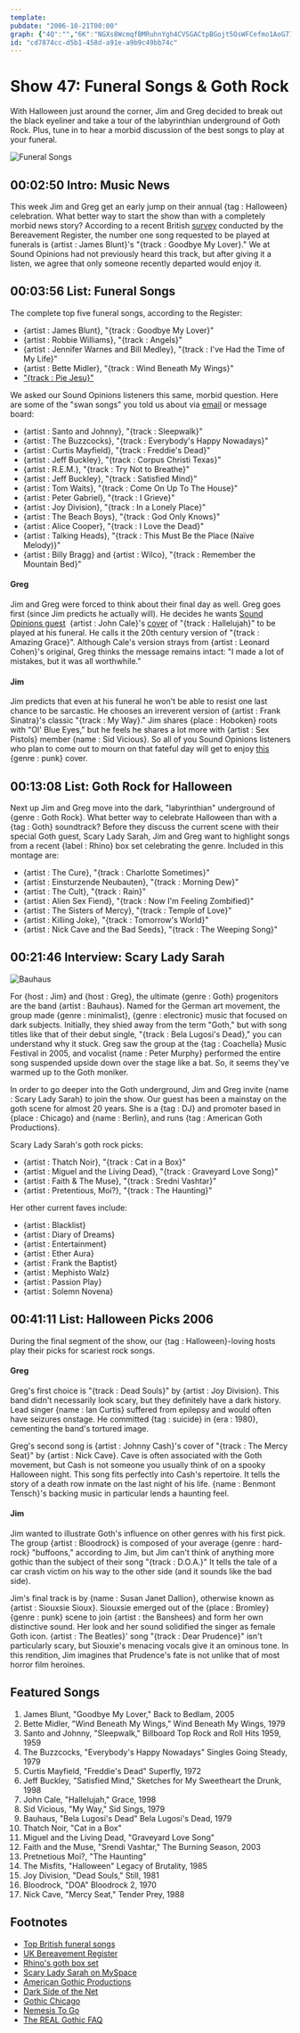```yaml
---
template: 
pubdate: "2006-10-21T00:00"
graph: {"4Q":"","6K":"NGXs8WcmqfBMRuhnYgh4CVSGACtpBGojt5OsWFCefmo1AoG77YJrHgTuqd87Z0UYDujglwBHgXaZ0UYD4srM4i9f5tlzzWitQRr4Q8JCBeibyBBMGAdTbmYV3ODLg8h0ZSBFhUtkNm9NBLCzxjKgS2oUSylyTZbgffLOOyTZbgBAHQHBCfgEBAHQHgIAGFBAHQHypZ0WBLUeyv3fDaBLUeyNWUjtNWUjtjR8rrBJarYBLsPGBJarYjR8rrBLsPGjR8rr","LW":"","10A":"","1WN":"BBlE4BMGAdBG1YVBMGAdBG1YVzD54e2fxJkBIoBT2fxJkajOck2fxJkeYfkjbEYAYcYHizBIQwrcYHiz2sg3n6H2rV2sg3nebvZD2sg3nBLsPG2sg3nBibjaBibjatsH0rBLsPGBibjaebvZDr7yyA"}
id: "cd7874cc-d5b1-458d-a91e-a9b9c49bb74c"
---
```






# Show 47: Funeral Songs & Goth Rock

With Halloween just around the corner, Jim and Greg decided to break out the black eyeliner and take a tour of the labyrinthian underground of Goth Rock. Plus, tune in to hear a morbid discussion of the best songs to play at your funeral.

![Funeral Songs](https://static.soundopinions.org/images/2006/funeralsongs.jpg)



## 00:02:50 Intro: Music News

This week Jim and Greg get an early jump on their annual {tag : Halloween} celebration. What better way to start the show than with a completely morbid news story? According to a recent British [survey](http://news.bbc.co.uk/2/hi/entertainment/5398266.stm) conducted by the Bereavement Register, the number one song requested to be played at funerals is {artist : James Blunt}'s "{track : Goodbye My Lover}." We at Sound Opinions  had not previously heard this track, but after giving it a listen, we agree that only someone recently departed would enjoy it.



## 00:03:56 List: Funeral Songs

The complete top five funeral songs, according to the Register:

- {artist : James Blunt}, "{track : Goodbye My Lover}"
- {artist : Robbie Williams}, "{track : Angels}"
- {artist : Jennifer Warnes and Bill Medley}, "{track : I've Had the Time of My Life}"
- {artist : Bette Midler}, "{track : Wind Beneath My Wings}"
- ["{track : Pie Jesu}"](http://en.wikipedia.org/wiki/Pie_Jesu)

We asked our Sound Opinions listeners this same, morbid question. Here are some of the "swan songs" you told us about via [email](mailto:interact@soundopinions.org) or message board:

- {artist : Santo and Johnny}, "{track : Sleepwalk}"
- {artist : The Buzzcocks}, "{track : Everybody's Happy Nowadays}"
- {artist : Curtis Mayfield}, "{track : Freddie's Dead}"
- {artist : Jeff Buckley}, "{track : Corpus Christi Texas}"
- {artist : R.E.M.}, "{track : Try Not to Breathe}"
- {artist : Jeff Buckley}, "{track : Satisfied Mind}"
- {artist : Tom Waits}, "{track : Come On Up To The House}"
- {artist : Peter Gabriel}, "{track : I Grieve}"
- {artist : Joy Division}, "{track : In a Lonely Place}"
- {artist : The Beach Boys}, "{track : God Only Knows}"
- {artist : Alice Cooper}, "{track : I Love the Dead}"
- {artist : Talking Heads}, "{track : This Must Be the Place (Naïve Melody)}"
- {artist : Billy Bragg} and {artist : Wilco}, "{track : Remember the Mountain Bed}"

#### Greg

Jim and Greg were forced to think about their final day as well. Greg goes first (since Jim predicts he actually will). He decides he wants [Sound Opinions guest](/show/1/)  {artist : John Cale}'s [cover](https://www.youtube.com/watch?v=Nzu4LE667VM) of "{track : Hallelujah}" to be played at his funeral. He calls it the 20th century version of "{track : Amazing Grace}". Although Cale's version strays from {artist : Leonard Cohen}'s original, Greg thinks the message remains intact: "I made a lot of mistakes, but it was all worthwhile."

#### Jim

Jim predicts that even at his funeral he won't be able to resist one last chance to be sarcastic. He chooses an irreverent version of {artist : Frank Sinatra}'s classic "{track : My Way}." Jim shares {place : Hoboken} roots with "Ol' Blue Eyes," but he feels he shares a lot more with {artist : Sex Pistols} member {name : Sid Vicious}. So all of you Sound Opinions listeners who plan to come out to mourn on that fateful day will get to enjoy [this](https://www.youtube.com/watch?v=rDyb_alTkMQ&feature=kp)  {genre : punk} cover.



## 00:13:08 List: Goth Rock for Halloween

Next up Jim and Greg move into the dark, "labyrinthian" underground of {genre : Goth Rock}. What better way to celebrate Halloween than with a {tag : Goth} soundtrack? Before they discuss the current scene with their special Goth guest, Scary Lady Sarah, Jim and Greg want to highlight songs from a recent {label : Rhino} box set celebrating the genre. Included in this montage are:

- {artist : The Cure}, "{track : Charlotte Sometimes}"
- {artist : Einsturzende Neubauten}, "{track : Morning Dew}"
- {artist : The Cult}, "{track : Rain}"
- {artist : Alien Sex Fiend}, "{track : Now I'm Feeling Zombified}"
- {artist : The Sisters of Mercy}, "{track : Temple of Love}"
- {artist : Killing Joke}, "{track : Tomorrow's World}"
- {artist : Nick Cave and the Bad Seeds}, "{track : The Weeping Song}"



## 00:21:46 Interview: Scary Lady Sarah

![Bauhaus](https://static.soundopinions.org/assets/47/10A0.jpg)

For {host : Jim} and {host : Greg}, the ultimate {genre : Goth} progenitors are the band {artist : Bauhaus}. Named for the German art movement, the group made {genre : minimalist}, {genre : electronic} music that focused on dark subjects. Initially, they shied away from the term "Goth," but with song titles like that of their debut single, "{track : Bela Lugosi's Dead}," you can understand why it stuck. Greg saw the group at the {tag : Coachella} Music Festival in 2005, and vocalist {name : Peter Murphy} performed the entire song suspended upside down over the stage like a bat. So, it seems they've warmed up to the Goth moniker.

In order to go deeper into the Goth underground, Jim and Greg invite {name : Scary Lady Sarah} to join the show. Our guest has been a mainstay on the goth scene for almost 20 years. She is a {tag : DJ} and promoter based in {place : Chicago} and {name : Berlin}, and runs {tag : American Goth Productions}.

Scary Lady Sarah's goth rock picks:

- {artist : Thatch Noir}, "{track : Cat in a Box}"
- {artist : Miguel and the Living Dead}, "{track : Graveyard Love Song}"
- {artist : Faith & The Muse}, "{track : Sredni Vashtar}"
- {artist : Pretentious, Moi?}, "{track : The Haunting}"

Her other current faves include:

- {artist : Blacklist}
- {artist : Diary of Dreams}
- {artist : Entertainment}
- {artist : Ether Aura}
- {artist : Frank the Baptist}
- {artist : Mephisto Walz}
- {artist : Passion Play}
- {artist : Solemn Novena}



## 00:41:11 List: Halloween Picks 2006

During the final segment of the show, our {tag : Halloween}-loving hosts play their picks for scariest rock songs.

#### Greg

Greg's first choice is "{track : Dead Souls}" by {artist : Joy Division}. This band didn't necessarily look scary, but they definitely have a dark history. Lead singer {name : Ian Curtis} suffered from epilepsy and would often have seizures onstage. He committed {tag : suicide} in {era : 1980}, cementing the band's tortured image.

Greg's second song is {artist : Johnny Cash}'s cover of "{track : The Mercy Seat}" by {artist : Nick Cave}. Cave is often associated with the Goth movement, but Cash is not someone you usually think of on a spooky Halloween night. This song fits perfectly into Cash's repertoire. It tells the story of a death row inmate on the last night of his life. {name : Benmont Tensch}'s backing music in particular lends a haunting feel.

#### Jim

Jim wanted to illustrate Goth's influence on other genres with his first pick. The group {artist : Bloodrock} is composed of your average {genre : hard-rock} "buffoons," according to Jim, but Jim can't think of anything more gothic than the subject of their song "{track : D.O.A.}" It tells the tale of a car crash victim on his way to the other side (and it sounds like the bad side).

Jim's final track is by {name : Susan Janet Dallion}, otherwise known as {artist : Siouxsie Sioux}. Siouxsie emerged out of the {place : Bromley}  {genre : punk} scene to join {artist : the Banshees} and form her own distinctive sound. Her look and her sound solidified the singer as female Goth icon. {artist : The Beatles}' song "{track : Dear Prudence}" isn't particularly scary, but Siouxie's menacing vocals give it an ominous tone. In this rendition, Jim imagines that Prudence's fate is not unlike that of most horror film heroines.



## Featured Songs

1. James Blunt, "Goodbye My Lover," Back to Bedlam, 2005
2. Bette Midler, "Wind Beneath My Wings," Wind Beneath My Wings, 1979
3. Santo and Johnny, "Sleepwalk," Billboard Top Rock and Roll Hits 1959, 1959
4. The Buzzcocks, "Everybody's Happy Nowadays" Singles Going Steady, 1979
5. Curtis Mayfield, "Freddie's Dead" Superfly, 1972
6. Jeff Buckley, "Satisfied Mind," Sketches for My Sweetheart the Drunk, 1998
7. John Cale, "Hallelujah," Grace, 1998
8. Sid Vicious, "My Way," Sid Sings, 1979
9. Bauhaus, "Bela Lugosi's Dead" Bela Lugosi's Dead, 1979
10. Thatch Noir, "Cat in a Box"
11. Miguel and the Living Dead, "Graveyard Love Song"
12. Faith and the Muse, "Srendi Vashtar," The Burning Season, 2003
13. Pretnetious Moi?, "The Haunting"
14. The Misfits, "Halloween" Legacy of Brutality, 1985
15. Joy Division, "Dead Souls," Still, 1981
16. Bloodrock, "DOA" Bloodrock 2, 1970
17. Nick Cave, "Mercy Seat," Tender Prey, 1988



## Footnotes

- [Top British funeral songs](http://news.bbc.co.uk/2/hi/entertainment/5398266.stm)
- [UK Bereavement Register](http://www.the-bereavement-register.org.uk/)
- [Rhino's goth box set](http://www.amazon.com/Life-Less-Lived-The-Gothic/dp/B000GIWS4M)
- [Scary Lady Sarah on MySpace](http://profile.myspace.com/index.cfm?fuseaction=user.viewprofile&friendid=1464428)
- [American Gothic Productions](http://scaryladysarah.livejournal.com/73073.html)
- [Dark Side of the Net](http://www.darklinks.com)
- [Gothic Chicago](http://www.gothicchicago.com/)
- [Nemesis To Go](http://www.nemesis.to/go.htm)
- [The REAL Gothic FAQ](http://razorwire.com/real-goth-faq)